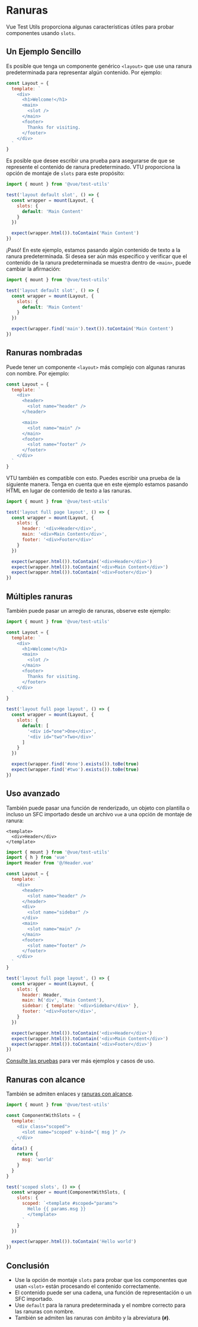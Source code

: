 # Ranuras

Vue Test Utils proporciona algunas características útiles para probar componentes usando `slots`.

## Un Ejemplo Sencillo

Es posible que tenga un componente genérico `<layout>` que use una ranura predeterminada para representar algún contenido. Por ejemplo:

```js
const Layout = {
  template: `
    <div>
      <h1>Welcome!</h1>
      <main>
        <slot />
      </main>
      <footer>
        Thanks for visiting.
      </footer>
    </div>
  `
}
```
Es posible que desee escribir una prueba para asegurarse de que se represente el contenido de ranura predeterminado. VTU proporciona la opción de montaje de `slots` para este propósito:
```js
import { mount } from '@vue/test-utils'

test('layout default slot', () => {
  const wrapper = mount(Layout, {
    slots: {
      default: 'Main Content'
    }
  })

  expect(wrapper.html()).toContain('Main Content')
})
```
¡Pasó! En este ejemplo, estamos pasando algún contenido de texto a la ranura predeterminada. Si desea ser aún más específico y verificar que el contenido de la ranura predeterminada se muestra dentro de `<main>`, puede cambiar la afirmación:
```js
import { mount } from '@vue/test-utils'

test('layout default slot', () => {
  const wrapper = mount(Layout, {
    slots: {
      default: 'Main Content'
    }
  })

  expect(wrapper.find('main').text()).toContain('Main Content')
})
```
## Ranuras nombradas

Puede tener un componente `<layout>` más complejo con algunas ranuras con nombre. Por ejemplo:
```js
const Layout = {
  template: `
    <div>
      <header>
        <slot name="header" />
      </header>

      <main>
        <slot name="main" />
      </main>
      <footer>
        <slot name="footer" />
      </footer>
    </div>
  `
}
```

VTU también es compatible con esto. Puedes escribir una prueba de la siguiente manera. Tenga en cuenta que en este ejemplo estamos pasando HTML en lugar de contenido de texto a las ranuras.
```js
import { mount } from '@vue/test-utils'

test('layout full page layout', () => {
  const wrapper = mount(Layout, {
    slots: {
      header: '<div>Header</div>',
      main: '<div>Main Content</div>',
      footer: '<div>Footer</div>'
    }
  })

  expect(wrapper.html()).toContain('<div>Header</div>')
  expect(wrapper.html()).toContain('<div>Main Content</div>')
  expect(wrapper.html()).toContain('<div>Footer</div>')
})
```
## Múltiples ranuras

También puede pasar un arreglo de ranuras, observe este ejemplo:
```js
import { mount } from '@vue/test-utils'

const Layout = {
  template: `
    <div>
      <h1>Welcome!</h1>
      <main>
        <slot />
      </main>
      <footer>
        Thanks for visiting.
      </footer>
    </div>
  `
}

test('layout full page layout', () => {
  const wrapper = mount(Layout, {
    slots: {
      default: [
        '<div id="one">One</div>',
        '<div id="two">Two</div>'
      ]
    }
  })

  expect(wrapper.find('#one').exists()).toBe(true)
  expect(wrapper.find('#two').exists()).toBe(true)
})
```

## Uso avanzado

También puede pasar una función de renderizado, un objeto con plantilla o incluso un SFC importado desde un archivo `vue` a una opción de montaje de ranura:
```vue
<template>
  <div>Header</div>
</template>
```
```js
import { mount } from '@vue/test-utils'
import { h } from 'vue'
import Header from '@/Header.vue'

const Layout = {
  template: `
    <div>
      <header>
        <slot name="header" />
      </header>     
      <div>
        <slot name="sidebar" />
      </div>
      <main>
        <slot name="main" />
      </main>
      <footer>
        <slot name="footer" />
      </footer>
    </div>
  `
}

test('layout full page layout', () => {
  const wrapper = mount(Layout, {
    slots: {
      header: Header,
      main: h('div', 'Main Content'),
      sidebar: { template: '<div>Sidebar</div>' },
      footer: '<div>Footer</div>',
    }
  })

  expect(wrapper.html()).toContain('<div>Header</div>')
  expect(wrapper.html()).toContain('<div>Main Content</div>')
  expect(wrapper.html()).toContain('<div>Footer</div>')
})
```
[Consulte las pruebas](https://github.com/vuejs/test-utils/blob/9d3c2a6526f3d8751d29b2f9112ad2a3332bbf52/tests/mountingOptions/slots.spec.ts#L124-L167) para ver más ejemplos y casos de uso.

## Ranuras con alcance

También se admiten enlaces y [ranuras con alcance](https://vuejs.org/guide/components/slots.html#scoped-slots).

```js
import { mount } from '@vue/test-utils'

const ComponentWithSlots = {
  template: `
    <div class="scoped">
      <slot name="scoped" v-bind="{ msg }" />
    </div>
  `,
  data() {
    return {
      msg: 'world'
    }
  }
}

test('scoped slots', () => {
  const wrapper = mount(ComponentWithSlots, {
    slots: {
      scoped: `<template #scoped="params">
        Hello {{ params.msg }}
        </template>
      `
    }
  })

  expect(wrapper.html()).toContain('Hello world')
})
```
## Conclusión

- Use la opción de montaje `slots` para probar que los componentes que usan `<slot>` están procesando el contenido correctamente.
- El contenido puede ser una cadena, una función de representación o un SFC importado.
- Use `default` para la ranura predeterminada y el nombre correcto para las ranuras con nombre.
- También se admiten las ranuras con ámbito y la abreviatura **(`#`)**.

